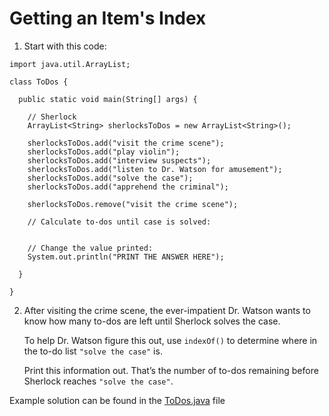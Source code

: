 # Getting an Item's Index

1. Start with this code:

```
import java.util.ArrayList;

class ToDos {
    
  public static void main(String[] args) {
    
    // Sherlock
    ArrayList<String> sherlocksToDos = new ArrayList<String>();
    
    sherlocksToDos.add("visit the crime scene");
    sherlocksToDos.add("play violin");
    sherlocksToDos.add("interview suspects");
    sherlocksToDos.add("listen to Dr. Watson for amusement");
    sherlocksToDos.add("solve the case");
    sherlocksToDos.add("apprehend the criminal");
    
    sherlocksToDos.remove("visit the crime scene");
    
    // Calculate to-dos until case is solved:
    
      
    // Change the value printed:
    System.out.println("PRINT THE ANSWER HERE");

  }
  
}
```

2. After visiting the crime scene, the ever-impatient Dr. Watson wants to know how many to-dos are left until Sherlock solves the case.

	To help Dr. Watson figure this out, use ```indexOf()``` to determine where in the to-do list ```"solve the case"``` is.

	Print this information out. That’s the number of to-dos remaining before Sherlock reaches ```"solve the case"```.

Example solution can be found in the [ToDos.java](https://github.com/upliftdev/Foundations/blob/main/6.ArrayLists/Getting_an_Item_Index/src/main/java/com/examples/lists/ToDos.java) file